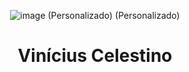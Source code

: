 <div align=center>
  
![image (Personalizado) (Personalizado)](https://user-images.githubusercontent.com/79334663/203345708-1148ba53-e0ac-4965-8762-30b2279d6af2.png)
  
# Vinícius Celestino
  
</div>

